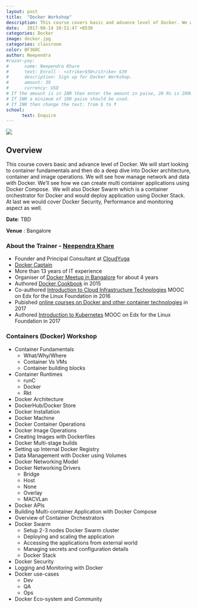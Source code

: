 ```yaml
---
layout: post
title:  "Docker Workshop"
description: This course covers basic and advance level of Docker. We will start looking to container fundamentals and then do a deep dive into Docker architecture, container and image operations. 
date:   2017-08-14 10:51:47 +0530
categories: Docker 
image: docker.jpg 
categories: classroom 
color: BF360C
author: Neependra
#razor-pay:
#      name: Neependra Khare
#      text: Enroll - <strike>$50</strike> $39
#      description: Sign up for Docker Workshop.
#      amount: 39
#      currency: USD
# If the amount is in INR then enter the amount in paise, 20 Rs is 2000 paise.
# If INR a minimum of 100 paise should be used.
# If INR then change the text: from $ to ₹
school:
      text: Enquire
---
```


![]({{site.baseurl}}/images/trainings/docker.jpg)

## **Overview** 

This course covers basic and advance level of Docker. We will start looking to container fundamentals and then do a deep dive into Docker architecture, container and image operations. We will see how manage network and data with Docker. We’ll see how we can create multi container applications using Docker Compose.&nbsp; We will also Docker Swarm which is a container orchestrator for Docker and would deploy application using Docker Stack. At last we would cover Docker Security, Performance and monitoring aspect as well.&nbsp;

**Date**: TBD 

**Venue** : Bangalore


### **About the Trainer - [Neependra Khare](https://twitter.com/neependra)** 
- Founder and Principal Consultant at [CloudYuga](http://cloudyuga.guru/)
- [Docker Captain](https://www.docker.com/community/docker-captains)
- More than 13 years of IT experience  
- Organiser of [Docker Meetup in Bangalore](https://www.meetup.com/Docker-Bangalore/) for about 4 years
- Authored [Docker Cookbook](https://www.packtpub.com/virtualization-and-cloud/docker-cookbook) in 2015
- Co-authored [Introduction to Cloud Infrastructure Technologies](https://www.edx.org/course/introduction-cloud-infrastructure-linuxfoundationx-lfs151-x) MOOC on Edx for the Linux Foundation in 2016
- Pubished [online courses on Docker and other container technologies](http://school.cloudyuga.guru) in 2017
- Authored [Introduction to Kubernetes](http://edx.org/course/introduction-kubernetes-linuxfoundationx-lfs158x) MOOC on Edx for the Linux Foundation in 2017

### **Containers (Docker) Workshop** 


  * Container Fundamentals
      * What/Why/Where
      * Container Vs VMs
      * Container building blocks
  * Container Runtimes 
      * runC
      * Docker
      * Rkt
  * Docker Architecture
  * DockerHub/Docker Store
  * Docker Installation
  * Docker Machine
  * Docker Container Operations
  * Docker Image Operations
  * Creating Images with Dockerfiles
  * Docker Multi-stage builds
  * Setting up Internal Docker Registry
  * Data Management with Docker using Volumes
  * Docker Networking Model
  * Docker Networking Drivers 
      * Bridge
      * Host
      * None
      * Overlay
      * MACVLan
  * Docker APIs
  * Building Multi-container Application with Docker Compose
  * Overview of Container Orchestrators
  * Docker Swarm
      * Setup 2-3 nodes Docker Swarm cluster
      * Deploying and scaling the application 
      * Accessing the applications from external world 
      * Managing secrets and configuration details 
      * Docker Stack
  * Docker Security
  * Logging and Monitoring with Docker
  * Docker use-cases 
      * Dev
      * QA
      * Ops
  * Docker Eco-system and Community



